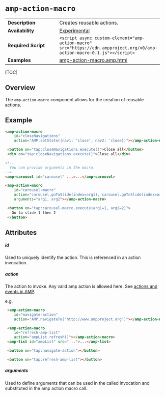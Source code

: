 <!---
Copyright 2018 The AMP HTML Authors. All Rights Reserved.
 Licensed under the Apache License, Version 2.0 (the "License");
you may not use this file except in compliance with the License.
You may obtain a copy of the License at
       http://www.apache.org/licenses/LICENSE-2.0
 Unless required by applicable law or agreed to in writing, software
distributed under the License is distributed on an "AS-IS" BASIS,
WITHOUT WARRANTIES OR CONDITIONS OF ANY KIND, either express or implied.
See the License for the specific language governing permissions and
limitations under the License.
-->
 # <a name="amp-action-macro"></a> `amp-action-macro`
 <table>
  <tr>
    <td width="40%"><strong>Description</strong></td>
    <td>Creates reusable actions.</td>
  </tr>
  <tr>
    <td width="40%"><strong>Availability</strong></td>
    <td><a href="https://www.ampproject.org/docs/reference/experimental.html">Experimental</a></td>
  </tr>
  <tr>
    <td width="40%"><strong>Required Script</strong></td>
    <td><code>&lt;script async custom-element="amp-action-macro" src="https://cdn.ampproject.org/v0/amp-action-macro-0.1.js">&lt;/script></code></td>
  </tr>
  <tr>
    <td width="40%"><strong>Examples</strong></td>
    <td><a href="https://github.com/ampproject/amphtml/blob/master/examples/amp-action-macro.amp.html">amp-action-macro.amp.html</a></td>
  </tr>
</table>

[TOC]

## Overview

The `amp-action-macro` component allows for the creation of reusable actions.

## Example

```html
<amp-action-macro
    id="closeNavigations"
    action="AMP.setState({nav1: 'close', nav2: 'close})"></amp-action-macro>
```

```html
 <button on="tap:closeNavigations.execute()">Close all</button>
 <div on="tap:closeNavigations.execute()">Close all</div>
```

```html
<!--
  You can provide arguments in the macro.
-->
<amp-carousel id="carousel" ...>...</amp-carousel>

<amp-action-macro
    id="carousel-macro"
    action="carousel.goToSlide(index=arg1), carousel.goToSlide(index=arg2)"
    arguments="arg1, arg2"></amp-action-macro>

```

```html
 <button on="tap:carousel-macro.execute(arg1=1, arg2=2)">
   Go to slide 1 then 2
 </button>
```

## Attributes

##### id

Used to uniquely identify the action. This is referenced in an action invocation.

##### action

The action to invoke. Any valid amp action is allowed here. See [actions and events in AMP](https://www.ampproject.org/docs/interaction_dynamic/amp-actions-and-events).

e.g.

```html
 <amp-action-macro
    id="navigate-action"
    action="AMP.navigateTo('http://www.ampproject.org')"></amp-action-macro>

 <amp-action-macro
    id="refresh-amp-list"
    action="ampList.refresh()"></amp-action-macro>
 <amp-list id="ampList" src="...">...</amp-list>

 <button on="tap:navigate-action"></button>

 <button on="tap:refresh-amp-list"></button>
 ```

##### arguments

Used to define arguments that can be used in the called invocation and substituted
in the amp action macro call.